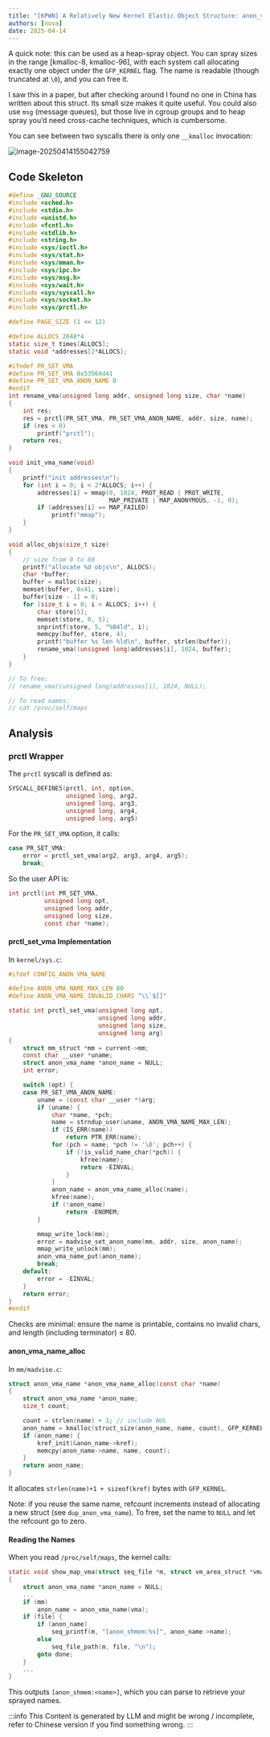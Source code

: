 ```yaml
---
title: "[KPWN] A Relatively New Kernel Elastic Object Structure: anon_vma_name"
authors: [nova]
date: 2025-04-14
---
```


A quick note: this can be used as a heap-spray object. You can spray sizes in the range [kmalloc-8, kmalloc-96], with each system call allocating exactly one object under the `GFP_KERNEL` flag. The name is readable (though truncated at `\0`), and you can free it.

I saw this in a paper, but after checking around I found no one in China has written about this struct. Its small size makes it quite useful. You could also use `msg` (message queues), but those live in cgroup groups and to heap spray you’d need cross-cache techniques, which is cumbersome.

You can see between two syscalls there is only one `__kmalloc` invocation:

![image-20250414155042759](https://oss.nova.gal/img/image-20250414155042759.png)

<!--truncate-->

## Code Skeleton
```c
#define _GNU_SOURCE
#include <sched.h>
#include <stdio.h>
#include <unistd.h>
#include <fcntl.h>
#include <stdlib.h>
#include <string.h>
#include <sys/ioctl.h>
#include <sys/stat.h>
#include <sys/mman.h>
#include <sys/ipc.h>
#include <sys/msg.h>
#include <sys/wait.h>
#include <sys/syscall.h>
#include <sys/socket.h>
#include <sys/prctl.h>

#define PAGE_SIZE (1 << 12)

#define ALLOCS 2048*4
static size_t times[ALLOCS];
static void *addresses[2*ALLOCS];

#ifndef PR_SET_VMA
#define PR_SET_VMA 0x53564d41
#define PR_SET_VMA_ANON_NAME 0
#endif
int rename_vma(unsigned long addr, unsigned long size, char *name)
{
    int res;
    res = prctl(PR_SET_VMA, PR_SET_VMA_ANON_NAME, addr, size, name);
    if (res < 0)
        printf("prctl");
    return res;
}

void init_vma_name(void)
{
    printf("init addresses\n");
    for (int i = 0; i < 2*ALLOCS; i++) {
        addresses[i] = mmap(0, 1024, PROT_READ | PROT_WRITE,
                            MAP_PRIVATE | MAP_ANONYMOUS, -1, 0);
        if (addresses[i] == MAP_FAILED)
            printf("mmap");
    }
}

void alloc_objs(size_t size)
{
    // size from 0 to 80
    printf("allocate %d objs\n", ALLOCS);
    char *buffer;
    buffer = malloc(size);
    memset(buffer, 0x41, size);
    buffer[size - 1] = 0;
    for (size_t i = 0; i < ALLOCS; i++) {
        char store[5];
        memset(store, 0, 5);
        snprintf(store, 5, "%04ld", i);
        memcpy(buffer, store, 4);
        printf("buffer %s len %ld\n", buffer, strlen(buffer));
        rename_vma((unsigned long)addresses[i], 1024, buffer);
    }
}

// To free:
// rename_vma((unsigned long)addresses[i], 1024, NULL);

// To read names:
// cat /proc/self/maps
```

## Analysis

### prctl Wrapper

The `prctl` syscall is defined as:

```c
SYSCALL_DEFINE5(prctl, int, option,
                unsigned long, arg2,
                unsigned long, arg3,
                unsigned long, arg4,
                unsigned long, arg5)
```

For the `PR_SET_VMA` option, it calls:

```c
case PR_SET_VMA:
    error = prctl_set_vma(arg2, arg3, arg4, arg5);
    break;
```

So the user API is:
```c
int prctl(int PR_SET_VMA,
          unsigned long opt,
          unsigned long addr,
          unsigned long size,
          const char *name);
```

#### prctl_set_vma Implementation

In `kernel/sys.c`:

```c
#ifdef CONFIG_ANON_VMA_NAME

#define ANON_VMA_NAME_MAX_LEN 80
#define ANON_VMA_NAME_INVALID_CHARS "\\`$[]"

static int prctl_set_vma(unsigned long opt,
                         unsigned long addr,
                         unsigned long size,
                         unsigned long arg)
{
    struct mm_struct *mm = current->mm;
    const char __user *uname;
    struct anon_vma_name *anon_name = NULL;
    int error;

    switch (opt) {
    case PR_SET_VMA_ANON_NAME:
        uname = (const char __user *)arg;
        if (uname) {
            char *name, *pch;
            name = strndup_user(uname, ANON_VMA_NAME_MAX_LEN);
            if (IS_ERR(name))
                return PTR_ERR(name);
            for (pch = name; *pch != '\0'; pch++) {
                if (!is_valid_name_char(*pch)) {
                    kfree(name);
                    return -EINVAL;
                }
            }
            anon_name = anon_vma_name_alloc(name);
            kfree(name);
            if (!anon_name)
                return -ENOMEM;
        }

        mmap_write_lock(mm);
        error = madvise_set_anon_name(mm, addr, size, anon_name);
        mmap_write_unlock(mm);
        anon_vma_name_put(anon_name);
        break;
    default:
        error = -EINVAL;
    }
    return error;
}
#endif
```

Checks are minimal: ensure the name is printable, contains no invalid chars, and length (including terminator) ≤ 80.

#### anon_vma_name_alloc

In `mm/madvise.c`:

```c
struct anon_vma_name *anon_vma_name_alloc(const char *name)
{
    struct anon_vma_name *anon_name;
    size_t count;

    count = strlen(name) + 1; // include NUL
    anon_name = kmalloc(struct_size(anon_name, name, count), GFP_KERNEL);
    if (anon_name) {
        kref_init(&anon_name->kref);
        memcpy(anon_name->name, name, count);
    }
    return anon_name;
}
```

It allocates ```strlen(name)+1 + sizeof(kref)``` bytes with `GFP_KERNEL`.

Note: if you reuse the same name, refcount increments instead of allocating a new struct (see `dup_anon_vma_name`). To free, set the name to `NULL` and let the refcount go to zero.

#### Reading the Names

When you read `/proc/self/maps`, the kernel calls:

```c
static void show_map_vma(struct seq_file *m, struct vm_area_struct *vma)
{
    struct anon_vma_name *anon_name = NULL;
    ...
    if (mm)
        anon_name = anon_vma_name(vma);
    if (file) {
        if (anon_name)
            seq_printf(m, "[anon_shmem:%s]", anon_name->name);
        else
            seq_file_path(m, file, "\n");
        goto done;
    }
    ...
}
```

This outputs `[anon_shmem:<name>]`, which you can parse to retrieve your sprayed names.

:::info
This Content is generated by LLM and might be wrong / incomplete, refer to Chinese version if you find something wrong.
:::

<!-- AI -->
